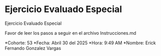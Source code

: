 # Ejercicio Evaluado Especial

Ejercicio Evaluado Especial

Favor de leer los pasos a seguir en el archivo Instrucciones.md



*Cohorte: 53
*Fecha: Abril 30 del 2025
*Hora: 9:49 AM
*Nombre: Erick Fernando Gonzalez Vargas
